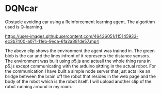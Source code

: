 # DQNcar
Obstacle avoiding car using a Reinforcement learning agent. The algorithm used is Q-learning.

https://user-images.githubusercontent.com/46436051/115145933-ec3b7400-a071-11eb-9eca-6fa2a881de57.mp4

The above clip shows the environment the agent was trained in. The green blob is the car and the lines infront of it represents the distance sensors. The environment was built using p5.js and actuall the whole thing runs in p5.js except communicating with the arduino sittting in the actual robot. For the communication I have built a simple node server that just acts like an bridge between the brain off the robot that resides in the web page and the body of the robot which is the robot itself. I will upload another clip of the robot running around in my room.
